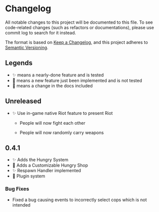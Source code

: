 # Changelog

All notable changes to this project will be documented to this file. To see code-related changes (such as refactors or documentations), please use commit log to search for it instead.

The format is based on [Keep a Changelog](https://keepachangelog.com/en/1.0.0/), and this project adheres to [Semantic Versioning](https://semver.org/spec/v2.0.0.html).

## Legends

* :sparkles: means a nearly-done feature and is tested
* :construction: means a new feature just been implemented and is not tested
* :newspaper: means a change in the docs included

## Unreleased

* :sparkles: Use in-game native Riot feature to present Riot
  
  * People will now fight each other
  
  * People will now randomly carry weapons

## 0.4.1

* :sparkles: Adds the Hungry System
* :construction: Adds a Customizable Hungry Shop
* :sparkles: Respawn Handler implemented
* :construction: Plugin system

### Bug Fixes

* Fixed a bug causing events to incorrectly select cops which is not intended